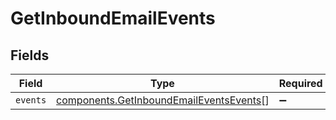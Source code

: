 # GetInboundEmailEvents


## Fields

| Field                                                                                          | Type                                                                                           | Required                                                                                       | Description                                                                                    |
| ---------------------------------------------------------------------------------------------- | ---------------------------------------------------------------------------------------------- | ---------------------------------------------------------------------------------------------- | ---------------------------------------------------------------------------------------------- |
| `events`                                                                                       | [components.GetInboundEmailEventsEvents](../../models/shared/getinboundemaileventsevents.md)[] | :heavy_minus_sign:                                                                             | N/A                                                                                            |